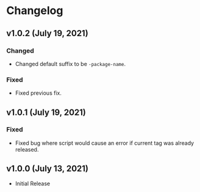 # Changelog

## v1.0.2 (July 19, 2021)

### Changed

-   Changed default suffix to be `-package-name`.

### Fixed

-   Fixed previous fix.

## v1.0.1 (July 19, 2021)

### Fixed

-   Fixed bug where script would cause an error if current tag was already released.

## v1.0.0 (July 13, 2021)

-   Initial Release
